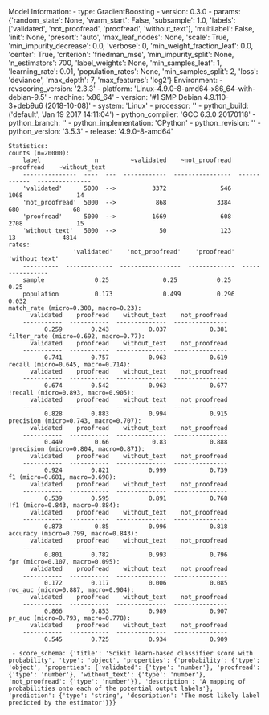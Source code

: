 Model Information:
	 - type: GradientBoosting
	 - version: 0.3.0
	 - params: {'random_state': None, 'warm_start': False, 'subsample': 1.0, 'labels': ['validated', 'not_proofread', 'proofread', 'without_text'], 'multilabel': False, 'init': None, 'presort': 'auto', 'max_leaf_nodes': None, 'scale': True, 'min_impurity_decrease': 0.0, 'verbose': 0, 'min_weight_fraction_leaf': 0.0, 'center': True, 'criterion': 'friedman_mse', 'min_impurity_split': None, 'n_estimators': 700, 'label_weights': None, 'min_samples_leaf': 1, 'learning_rate': 0.01, 'population_rates': None, 'min_samples_split': 2, 'loss': 'deviance', 'max_depth': 7, 'max_features': 'log2'}
	Environment:
	 - revscoring_version: '2.3.3'
	 - platform: 'Linux-4.9.0-8-amd64-x86_64-with-debian-9.5'
	 - machine: 'x86_64'
	 - version: '#1 SMP Debian 4.9.110-3+deb9u6 (2018-10-08)'
	 - system: 'Linux'
	 - processor: ''
	 - python_build: ('default', 'Jan 19 2017 14:11:04')
	 - python_compiler: 'GCC 6.3.0 20170118'
	 - python_branch: ''
	 - python_implementation: 'CPython'
	 - python_revision: ''
	 - python_version: '3.5.3'
	 - release: '4.9.0-8-amd64'
	
	Statistics:
	counts (n=20000):
		label               n         ~validated    ~not_proofread    ~proofread    ~without_text
		---------------  ----  ---  ------------  ----------------  ------------  ---------------
		'validated'      5000  -->          3372               546          1068               14
		'not_proofread'  5000  -->           868              3384           680               68
		'proofread'      5000  -->          1669               608          2708               15
		'without_text'   5000  -->            50               123            13             4814
	rates:
		              'validated'    'not_proofread'    'proofread'    'without_text'
		----------  -------------  -----------------  -------------  ----------------
		sample              0.25               0.25           0.25              0.25
		population          0.173              0.499          0.296             0.032
	match_rate (micro=0.308, macro=0.23):
		  validated    proofread    without_text    not_proofread
		-----------  -----------  --------------  ---------------
		      0.259        0.243           0.037            0.381
	filter_rate (micro=0.692, macro=0.77):
		  validated    proofread    without_text    not_proofread
		-----------  -----------  --------------  ---------------
		      0.741        0.757           0.963            0.619
	recall (micro=0.645, macro=0.714):
		  validated    proofread    without_text    not_proofread
		-----------  -----------  --------------  ---------------
		      0.674        0.542           0.963            0.677
	!recall (micro=0.893, macro=0.905):
		  validated    proofread    without_text    not_proofread
		-----------  -----------  --------------  ---------------
		      0.828        0.883           0.994            0.915
	precision (micro=0.743, macro=0.707):
		  validated    proofread    without_text    not_proofread
		-----------  -----------  --------------  ---------------
		      0.449         0.66            0.83            0.888
	!precision (micro=0.804, macro=0.871):
		  validated    proofread    without_text    not_proofread
		-----------  -----------  --------------  ---------------
		      0.924        0.821           0.999            0.739
	f1 (micro=0.681, macro=0.698):
		  validated    proofread    without_text    not_proofread
		-----------  -----------  --------------  ---------------
		      0.539        0.595           0.891            0.768
	!f1 (micro=0.843, macro=0.884):
		  validated    proofread    without_text    not_proofread
		-----------  -----------  --------------  ---------------
		      0.873         0.85           0.996            0.818
	accuracy (micro=0.799, macro=0.843):
		  validated    proofread    without_text    not_proofread
		-----------  -----------  --------------  ---------------
		      0.801        0.782           0.993            0.796
	fpr (micro=0.107, macro=0.095):
		  validated    proofread    without_text    not_proofread
		-----------  -----------  --------------  ---------------
		      0.172        0.117           0.006            0.085
	roc_auc (micro=0.887, macro=0.904):
		  validated    proofread    without_text    not_proofread
		-----------  -----------  --------------  ---------------
		      0.866        0.853           0.989            0.907
	pr_auc (micro=0.793, macro=0.778):
		  validated    proofread    without_text    not_proofread
		-----------  -----------  --------------  ---------------
		      0.545        0.725           0.934            0.909
	
	 - score_schema: {'title': 'Scikit learn-based classifier score with probability', 'type': 'object', 'properties': {'probability': {'type': 'object', 'properties': {'validated': {'type': 'number'}, 'proofread': {'type': 'number'}, 'without_text': {'type': 'number'}, 'not_proofread': {'type': 'number'}}, 'description': 'A mapping of probabilities onto each of the potential output labels'}, 'prediction': {'type': 'string', 'description': 'The most likely label predicted by the estimator'}}}


